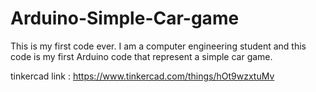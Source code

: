 # Arduino-Simple-Car-game
This is my first code ever. I am a computer engineering student and this code is my first Arduino code that represent a simple car game. 

tinkercad link : https://www.tinkercad.com/things/hOt9wzxtuMv
